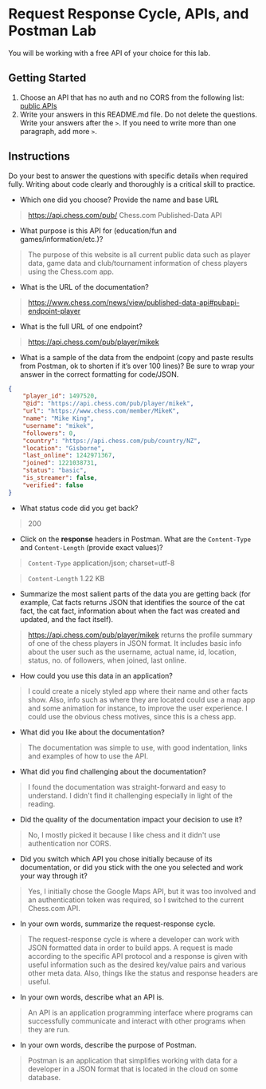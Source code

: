 # Request Response Cycle, APIs, and Postman Lab

You will be working with a free API of your choice for this lab.

## Getting Started

1. Choose an API that has no auth and no CORS from the following list: [public APIs](https://github.com/public-apis/public-apis)
1. Write your answers in this README.md file. Do not delete the questions. Write your answers after the `>`. If you need to write more than one paragraph, add more `>`.

## Instructions

Do your best to answer the questions with specific details when required fully. Writing about code clearly and thoroughly is a critical skill to practice.

- Which one did you choose? Provide the name and base URL

> https://api.chess.com/pub/
> Chess.com Published-Data API

- What purpose is this API for (education/fun and games/information/etc.)?

> The purpose of this website is all current public data such as player data, game data and club/tournament information of chess players using the Chess.com app.

- What is the URL of the documentation?

> https://www.chess.com/news/view/published-data-api#pubapi-endpoint-player

- What is the full URL of one endpoint?

> https://api.chess.com/pub/player/mikek

- What is a sample of the data from the endpoint (copy and paste results from Postman, ok to shorten if it’s over 100 lines)? Be sure to wrap your answer in the correct formatting for code/JSON.

```json
{
	"player_id": 1497520,
	"@id": "https://api.chess.com/pub/player/mikek",
	"url": "https://www.chess.com/member/MikeK",
	"name": "Mike King",
	"username": "mikek",
	"followers": 0,
	"country": "https://api.chess.com/pub/country/NZ",
	"location": "Gisborne",
	"last_online": 1242971367,
	"joined": 1221038731,
	"status": "basic",
	"is_streamer": false,
	"verified": false
}
```

- What status code did you get back?

> 200

- Click on the **response** headers in Postman. What are the `Content-Type` and `Content-Length` (provide exact values)?

> `Content-Type`
> application/json; charset=utf-8

> `Content-Length`
> 1.22 KB

- Summarize the most salient parts of the data you are getting back (for example, Cat facts returns JSON that identifies the source of the cat fact, the cat fact, information about when the fact was created and updated, and the fact itself).

> https://api.chess.com/pub/player/mikek returns the profile summary of one of the chess players in JSON format. It includes basic info about the user such as the username, actual name, id, location, status, no. of followers, when joined, last online.

- How could you use this data in an application?

> I could create a nicely styled app where their name and other facts show. Also, info such as where they are located could use a map app and some animation for instance, to improve the user experience. I could use the obvious chess motives, since this is a chess app.

- What did you like about the documentation?

> The documentation was simple to use, with good indentation, links and examples of how to use the API.

- What did you find challenging about the documentation?

> I found the documentation was straight-forward and easy to understand. I didn't find it challenging especially in light of the reading.

- Did the quality of the documentation impact your decision to use it?

> No, I mostly picked it because I like chess and it didn't use authentication nor CORS.

- Did you switch which API you chose initially because of its documentation, or did you stick with the one you selected and work your way through it?

> Yes, I initially chose the Google Maps API, but it was too involved and an authentication token was required, so I switched to the current Chess.com API.

- In your own words, summarize the request-response cycle.

> The request-response cycle is where a developer can work with JSON formatted data in order to build apps. A request is made according to the specific API protocol and a response is given with useful information such as the desired key/value pairs and various other meta data. Also, things like the status and response headers are useful.

- In your own words, describe what an API is.

> An API is an application programming interface where programs can successfully communicate and interact with other programs when they are run.

- In your own words, describe the purpose of Postman.

> Postman is an application that simplifies working with data for a developer in a JSON format that is located in the cloud on some database.
